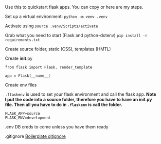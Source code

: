 Use this to quickstart flask apps. You can copy or here are my steps.

Set up a virtual environment:
`python -m venv .venv`

Activate using
`source .venv/Scripts/activate`

Grab what you need to start (Flask and python-dotenv)
`pip install -r requirements.txt`

Create source folder, static (CSS), templates (HMTL)

Create __init__.py
```
from flask import Flask, render_template

app = Flask(__name__)
```

Create env files

`.flaskenv` is used to set your flask environment and call the flask app. 
**Note I put the code into a source folder, therefore you have to have an __init__.py file. Then all you have to do in `.flaskenv` is call the folder.** 
```
FLASK_APP=source
FLASK_ENV=development
```
.env
DB creds to come unless you have them ready

.gitignore
[Boilerplate gitignore](https://github.com/github/gitignore/blob/main/Python.gitignore)